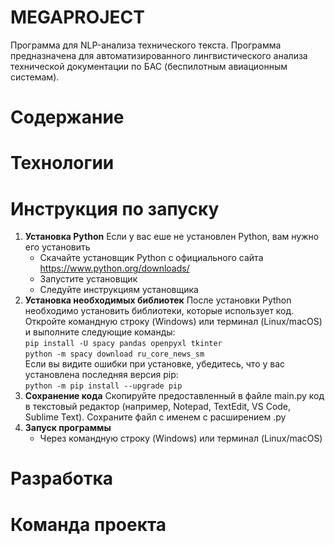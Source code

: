 # MEGAPROJECT
Программа для NLP-анализа технического текста.
Программа предназначена для автоматизированного лингвистического анализа технической документации по БАС (беспилотным авиационным системам).
# Содержание


# Технологии


# Инструкция по запуску
1. **Установка Python**
   Если у вас еше не установлен Python, вам нужно его установить    
     * Скачайте установщик Python с официального сайта https://www.python.org/downloads/
     * Запустите установщик
     * Следуйте инструкциям установщика
2. **Установка необходимых библиотек**
   После установки Python необходимо установить библиотеки, которые использует код. Откройте командную строку (Windows) или терминал (Linux/macOS) и выполните следующие команды:  
   `pip install -U spacy pandas openpyxl tkinter`  
   `python -m spacy download ru_core_news_sm`  
   Если вы видите ошибки при установке, убедитесь, что у вас установлена последняя версия pip:  
   `python -m pip install --upgrade pip`  
3. **Сохранение кода**
   Скопируйте предоставленный в файле main.py код в текстовый редактор (например, Notepad, TextEdit, VS Code, Sublime Text). Сохраните файл с именем с расширением .py
4. **Запуск программы**
   * Через командную строку (Windows) или терминал (Linux/macOS)
# Разработка

# Команда проекта
